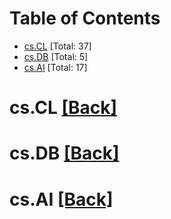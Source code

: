 <div id=toc></div>

# Table of Contents

- [cs.CL](#cs.CL) [Total: 37]
- [cs.DB](#cs.DB) [Total: 5]
- [cs.AI](#cs.AI) [Total: 17]


<div id='cs.CL'></div>

# cs.CL [[Back]](#toc)



<div id='cs.DB'></div>

# cs.DB [[Back]](#toc)



<div id='cs.AI'></div>

# cs.AI [[Back]](#toc)

